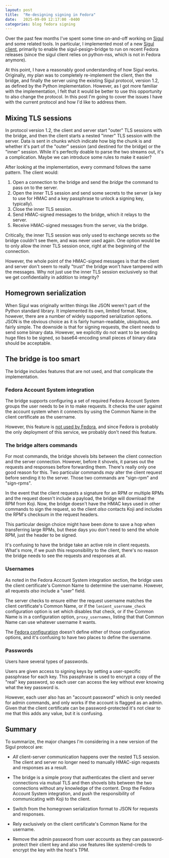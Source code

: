 ```yaml
---
layout: post
title:  "Re-designing signing in Fedora"
date:   2025-09-09 12:17:00 -0400
categories: blog fedora signing
---
```


Over the past few months I've spent some time on-and-off working on
[Sigul](https://pagure.io/sigul) and some related tools. In particular, I
implemented most of a new [Sigul
client](https://github.com/fedora-infra/siguldry/tree/siguldry-0.3.1/siguldry),
primarily to enable the sigul-pesign-bridge to run on recent Fedora releases
(since the sigul client relies on python-nss, which is not in Fedora anymore).

At this point, I have a reasonably good understanding of how Sigul works.
Originally, my plan was to completely re-implement the client, then the bridge,
and finally the server using the existing Sigul protocol, version 1.2, as
defined by the Python implementation. However, as I got more familiar with the
implementation, I felt that it would be better to use this opportunity to also
change the protocol. In this post I'm going to cover the issues I have with
the current protocol and how I'd like to address them.


## Mixing TLS sessions

In protocol version 1.2, the client and server start "outer" TLS sessions with
the bridge, and then the client starts a nested "inner" TLS session with the
server. Data is sent in chunks which indicate how big the chunk is and whether
it's part of the "outer" session (and destined for the bridge) or the "inner"
session. While it's perfectly doable to parse the two streams out, it's a
complication. Maybe we can introduce some rules to make it easier?

After looking at the implementation, every command follows the same pattern. The client would:

1. Open a connection to the bridge and send the _bridge_ the command to pass on to the server.
2. Open the inner TLS session and send some secrets to the server (a key to use
   for HMAC and a key passphrase to unlock a signing key, typically).
3. Close the inner TLS session.
4. Send HMAC-signed messages to the bridge, which it relays to the server.
5. Receive HMAC-signed messages from the server, via the bridge.

Critically, the inner TLS session was only used to exchange secrets so the
bridge couldn't see them, and was never used again. One option would be to only
allow the inner TLS session once, right at the beginning of the connection.

However, the whole point of the HMAC-signed messages is that the client and
server don't seem to really "trust" the bridge won't have tampered with the
messages. Why not just use the inner TLS session exclusively so that we get
confidentiality in addition to integrity?


## Homegrown serialization

When Sigul was originally written things like JSON weren't part of the Python
standard library. It implemented its own, limited format. Now, however, there
are a number of widely supported serialization options. JSON is the obvious
choice as it is fairly human-readable, ubiquitous, and fairly simple. The
downside is that for signing requests, the client needs to send some binary
data. However, we explicitly do not want to be sending huge files to be signed,
so base64-encoding small pieces of binary data should be acceptable.


## The bridge is too smart

The bridge includes features that are not used, and that complicate the
implementation.

### Fedora Account System integration

The bridge supports configuring a set of required Fedora Account System groups
the user needs to be in to make requests. It checks the user against the
account system when it connects by using the Common Name in the client
certificate as the username.

However, this feature is [not used by
Fedora](https://github.com/fedora-infra/ansible/blob/cf00289c066041ad32d0a8147114df54ec2bb616/roles/sigul/bridge/templates/bridge.conf.j2#L15),
and since Fedora is probably the only deployment of this service, we probably
don't need this feature.

### The bridge alters commands

For most commands, the bridge shovels bits between the client connection and
the server connection. However, before it shovels, it parses out the requests
and responses before forwarding them. There's really only one good reason for
this. Two particular commands _may_ alter the client request before sending it
to the server. Those two commands are "sign-rpm" and "sign-rpms".

In the event that the client requests a signature for an RPM or multiple RPMs
and the request doesn't include a payload, the bridge will download the RPM
from Koji. Now, the bridge doesn't have the HMAC keys used in other commands to
sign the request, so the client _also_ contacts Koji and includes the RPM's
checksum in the request headers.

This particular design choice might have been done to save a hop when
transferring large RPMs, but these days you don't need to send the whole RPM,
just the header to be signed. 

It's confusing to have the bridge take an active role in client requests.
What's more, if we push this responsibility to the client, there's no reason
the bridge needs to see the requests and responses at all.

### Usernames

As noted in the Fedora Account System integration section, the bridge uses the
client certificate's Common Name to determine the username. However, all
requests _also_ include a "user" field.

The server checks to ensure either the request username matches the client
certificate's Common Name, or if the `lenient_username_check` configuration
option is set which disables that check, or if the Common Name is in a
configuration option, `proxy_usernames`, listing that that Common Name can use
whatever username it wants.

The [Fedora
configuration](https://github.com/fedora-infra/ansible/blob/cf00289c066041ad32d0a8147114df54ec2bb616/roles/sigul/server/templates/server.conf.j2#L1)
doesn't define either of those configuration options, and it's confusing to
have two places to define the username.

### Passwords

Users have several types of passwords.

Users are given access to signing keys by setting a user-specific passphrase
for each key. This passphrase is used to encrypt a copy of the "real" key
password, so each user can access the key without ever knowing what the key
password is.

However, each user also has an "account password" which is only needed for
admin commands, and only works if the account is flagged as an admin. Given
that the client certificate can be password-protected it's not clear to me that
this adds any value, but it is confusing.


## Summary

To summarize, the major changes I'm considering in a new version of the Sigul protocol are:

- *All* client-server communication happens over the nested TLS session. The
  client and server no longer need to manually HMAC-sign requests and responses
  as a result.

- The bridge is a simple proxy that authenticates the client and server
  connections via mutual TLS and then shovels bits between the two connections
  without any knowledge of the content. Drop the Fedora Account System
  integration, and push the responsibility of communicating with Koji to the
  client.

- Switch from the homegrown serialization format to JSON for requests and responses.

- Rely exclusively on the client certificate's Common Name for the username.

- Remove the admin password from user accounts as they can password-protect
  their client key and also use features like systemd-creds to encrypt the key
  with the host's TPM.
